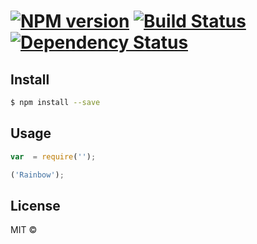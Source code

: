 #  [![NPM version][npm-image]][npm-url] [![Build Status][travis-image]][travis-url] [![Dependency Status][daviddm-image]][daviddm-url]
> 


## Install

```sh
$ npm install --save 
```


## Usage

```js
var  = require('');

('Rainbow');
```

## License

MIT © []()


[npm-image]: https://badge.fury.io/js/.svg
[npm-url]: https://npmjs.org/package/
[travis-image]: https://travis-ci.org//.svg?branch=master
[travis-url]: https://travis-ci.org//
[daviddm-image]: https://david-dm.org//.svg?theme=shields.io
[daviddm-url]: https://david-dm.org//

